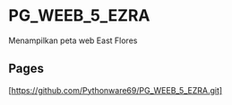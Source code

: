 # PG_WEEB_5_EZRA
Menampilkan peta web East Flores

## Pages
[https://github.com/Pythonware69/PG_WEEB_5_EZRA.git]